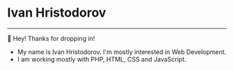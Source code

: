 # Ivan Hristodorov

---------------------------------------------------------

👋 Hey! Thanks for dropping in!
- My name is Ivan Hristodorov. I'm mostly interested in Web Development.
- I am working mostly with PHP, HTML, CSS and JavaScript. 
